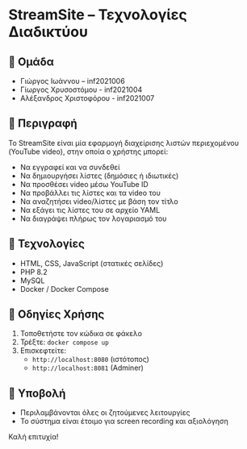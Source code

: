 # StreamSite – Τεχνολογίες Διαδικτύου

## 👥 Ομάδα
- Γιώργος Ιωάννου – inf2021006
- Γίωργος Χρυσοστόμου - inf2021004
- Αλέξανδρος Χριστοφόρου - inf2021007

## 🎯 Περιγραφή
Το StreamSite είναι μία εφαρμογή διαχείρισης λιστών περιεχομένου (YouTube video), στην οποία ο χρήστης μπορεί:
- Να εγγραφεί και να συνδεθεί
- Να δημιουργήσει λίστες (δημόσιες ή ιδιωτικές)
- Να προσθέσει video μέσω YouTube ID
- Να προβάλλει τις λίστες και τα video του
- Να αναζητήσει video/λίστες με βάση τον τίτλο
- Να εξάγει τις λίστες του σε αρχείο YAML
- Να διαγράψει πλήρως τον λογαριασμό του

## 🧪 Τεχνολογίες
- HTML, CSS, JavaScript (στατικές σελίδες)
- PHP 8.2
- MySQL
- Docker / Docker Compose

## 🚀 Οδηγίες Χρήσης
1. Τοποθετήστε τον κώδικα σε φάκελο
2. Τρέξτε: `docker compose up`
3. Επισκεφτείτε:
   - `http://localhost:8080` (ιστότοπος)
   - `http://localhost:8081` (Adminer)

## 📄 Υποβολή
- Περιλαμβάνονται όλες οι ζητούμενες λειτουργίες
- Το σύστημα είναι έτοιμο για screen recording και αξιολόγηση

Καλή επιτυχία!
